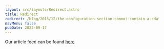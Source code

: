 ```yaml
---
layout: src/layouts/Redirect.astro
title: Redirect
redirect: /blog/2013/12/the-configuration-section-cannot-contain-a-cdata-or-text-element/
navMenu: false
pubDate: 2022-09-17
---
```

<div>
Our article feed can be found <a href="/blog/2013/12/the-configuration-section-cannot-contain-a-cdata-or-text-element/">here</a>
</div>
